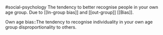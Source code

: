 #social-psychology
The tendency to better recognise people in your own age group. Due to [[In-group bias]] and [[out-group]] [[Bias]]. 

Own age bias::The tendency to recognise individuality in your own age group disproportionality to others.
<!--SR:!2023-11-13,6,250-->


